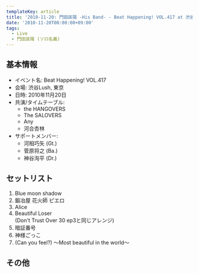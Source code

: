 ```yaml
---
templateKey: article
title: '2010-11-20: 門田匡陽 -His Band- - Beat Happening! VOL.417 at 渋谷Lush'
date: '2010-11-20T00:00:00+09:00'
tags:
  - Live
  - 門田匡陽 (ソロ名義)
---
```

## 基本情報

* イベント名: Beat Happening! VOL.417
* 会場: 渋谷Lush, 東京
* 日時: 2010年11月20日
* 共演/タイムテーブル:
  * the HANGOVERS
  * The SALOVERS
  * Any
  * 河合杏林
* サポートメンバー:
  * 河相巧矢 (Gt.)
  * 菅原将之 (Ba.)
  * 神谷洵平 (Dr.)

## セットリスト

1. Blue moon shadow
2. 鍛冶屋 花火師 ピエロ
3. Alice
4. Beautiful Loser<br>
   (Don't Trust Over 30 ep3と同じアレンジ)
5. 暗証番号
6. 神様ごっこ
7. (Can you feel?) ～Most beautiful in the world～ 

## その他

